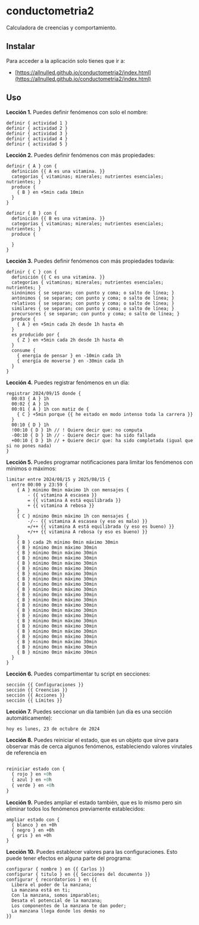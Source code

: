 # conductometria2

Calculadora de creencias y comportamiento.

## Instalar

Para acceder a la aplicación solo tienes que ir a:

- [https://allnulled.github.io/conductometria2/index.html](https://allnulled.github.io/conductometria2/index.html)

## Uso

**Lección 1.** Puedes definir fenómenos con solo el nombre:

```
definir { actividad 1 }
definir { actividad 2 }
definir { actividad 3 }
definir { actividad 4 }
definir { actividad 5 }

```

**Lección 2.** Puedes definir fenómenos con más propiedades:

```
definir { A } con {
  definición {{ A es una vitamina. }}
  categorías { vitaminas; minerales; nutrientes esenciales; nutrientes; }
  produce {
    { B } en +5min cada 10min
  }
}

definir { B } con {
  definición {{ B es una vitamina. }}
  categorías { vitaminas; minerales; nutrientes esenciales; nutrientes; }
  produce {
    
  }
}

```

**Lección 3.** Puedes definir fenómenos con más propiedades todavía:

```
definir { C } con {
  definición {{ C es una vitamina. }}
  categorías { vitaminas; minerales; nutrientes esenciales; nutrientes; }
  sinónimos { se separan; con punto y coma; o salto de línea; }
  antónimos { se separan; con punto y coma; o salto de línea; }
  relativos { se separan; con punto y coma; o salto de línea; }
  similares { se separan; con punto y coma; o salto de línea; }
  precursores { se separan; con punto y coma; o salto de línea; }
  produce {
    { A } en +5min cada 2h desde 1h hasta 4h
  }
  es producido por {
    { Z } en +5min cada 2h desde 1h hasta 4h
  }
  consume {
    { energía de pensar } en -10min cada 1h
    { energía de moverse } en -30min cada 1h
  }
}

```

**Lección 4.** Puedes registrar fenómenos en un día:

```
registrar 2024/09/15 donde {
  00:03 { A } 1h
  00:02 { A } 1h
  00:01 { A } 1h con matiz de {
    { C } +5min porque {{ he estado en modo intenso toda la carrera }}
  }
  00:10 { D } 1h
  !00:10 { D } 1h // ! Quiere decir que: no computa
  -00:10 { D } 1h // - Quiere decir que: ha sido fallada
  +00:10 { D } 1h // + Quiere decir que: ha sido completada (igual que si no pones nada)
}

```

**Lección 5.** Puedes programar notificaciones para limitar los fenómenos con mínimos o máximos:

```
limitar entre 2024/08/15 y 2025/08/15 {
  entre 00:00 y 23:59 {
    { A } mínimo 0min máximo 1h con mensajes {
        - {{ vitamina A escasea }}
        = {{ vitamina A está equilibrada }}
        + {{ vitamina A rebosa }}
    }
    { C } mínimo 0min máximo 1h con mensajes {
        -/-- {{ vitamina A escasea (y eso es malo) }}
        =/++ {{ vitamina A está equilibrada (y eso es bueno) }}
        +/++ {{ vitamina A rebosa (y eso es bueno) }}
    }
    { B } cada 2h mínimo 0min máximo 30min
    { B } mínimo 0min máximo 30min
    { B } mínimo 0min máximo 30min
    { B } mínimo 0min máximo 30min
    { B } mínimo 0min máximo 30min
    { B } mínimo 0min máximo 30min
    { B } mínimo 0min máximo 30min
    { B } mínimo 0min máximo 30min
    { B } mínimo 0min máximo 30min
    { B } mínimo 0min máximo 30min
    { B } mínimo 0min máximo 30min
    { B } mínimo 0min máximo 30min
    { B } mínimo 0min máximo 30min
    { B } mínimo 0min máximo 30min
    { B } mínimo 0min máximo 30min
    { B } mínimo 0min máximo 30min
    { B } mínimo 0min máximo 30min
    { B } mínimo 0min máximo 30min
    { B } mínimo 0min máximo 30min
    { B } mínimo 0min máximo 30min
    { B } mínimo 0min máximo 30min
    { B } mínimo 0min máximo 30min
  }
}

```

**Lección 6.** Puedes compartimentar tu script en secciones:

```
sección {{ Configuraciones }}
sección {{ Creencias }}
sección {{ Acciones }}
sección {{ Límites }}

```

**Lección 7.** Puedes seccionar un día también (un día es una sección automáticamente):

```
hoy es lunes, 23 de octubre de 2024

```

**Lección 8.** Puedes reiniciar el estado, que es un objeto que sirve para observar más de cerca algunos fenómenos, estableciendo valores virutales de referencia en 

```ada reseteo:

reiniciar estado con {
  { rojo } en +0h
  { azul } en +0h
  { verde } en +0h
}

```

**Lección 9.** Puedes ampliar el estado también, que es lo mismo pero sin eliminar todos los fenómenos previamente establecidos:

```
ampliar estado con {
  { blanco } en +0h
  { negro } en +0h
  { gris } en +0h
}

```

**Lección 10.** Puedes establecer valores para las configuraciones. Esto puede tener efectos en alguna parte del programa:

```
configurar { nombre } en {{ Carlos }}
configurar { titulo } en {{ Secciones del documento }}
configurar { recordatorios } en {{
  Libera el poder de la manzana;
  La manzana está en ti;
  Con la manzana, somos imparables;
  Desata el potencial de la manzana;
  Los componentes de la manzana te dan poder;
  La manzana llega donde los demás no
}}

```